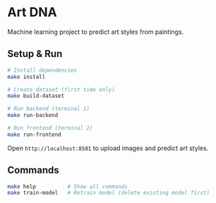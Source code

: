 # Art DNA

Machine learning project to predict art styles from paintings.

## Setup & Run

```bash
# Install dependencies
make install

# Create dataset (first time only)
make build-dataset

# Run backend (terminal 1)
make run-backend

# Run frontend (terminal 2)
make run-frontend
```

Open `http://localhost:8501` to upload images and predict art styles.

## Commands

```bash
make help          # Show all commands
make train-model   # Retrain model (delete existing model first)
```
